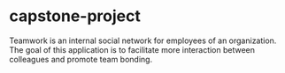 # capstone-project
Teamwork is an internal social network for employees of an organization. The goal of this application is to facilitate more interaction between colleagues and promote team bonding.

